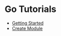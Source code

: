 # Go Tutorials

- [Getting Started](https://go.dev/doc/tutorial/getting-started)
- [Create Module](https://go.dev/doc/tutorial/create-module)